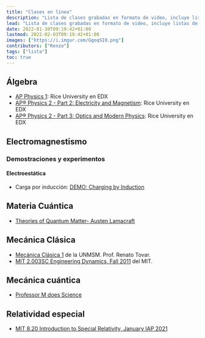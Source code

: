 ```yaml
---
title: "Clases en línea"
description: "Lista de clases grabadas en formato de video, incluye listas de reproducción de Youtube."
lead: "Lista de clases grabadas en formato de video, incluye listas de reproducción de Youtube."
date: 2022-01-30T09:19:42+01:00
lastmod: 2022-02-03T09:19:42+01:00
images: ["https://i.imgur.com/GgoqSI0.png"]
contributors: ["Renzo"]
tags: ["lista"]
toc: true
---
```


## Álgebra

- [AP Physics 1](https://www.edx.org/course/ap-physics-1-ricex-advphy1x#!): Rice University en EDX
- [AP® Physics 2 - Part 2: Electricity and Magnetism](https://www.edx.org/course/apr-physics-2-part-2-electricity-ricex-advphy2-2x-0): Rice University en EDX
- [AP® Physics 2 - Part 3: Optics and Modern Physics](https://www.edx.org/course/apr-physics-2-part-3-optics-modern-ricex-advphy2-3x-0): Rice University en EDX

## Electromagnestismo

### Demostraciones y experimentos

#### Electroestática

- Carga por inducción: [DEMO: Charging by Induction](https://www.youtube.com/watch?v=N-Wofq4Jz2M)

## Materia Cuántica

- [Theories of Quantum Matter- Austen Lamacraft](https://austen.uk/courses/tqm/)

## Mecánica Clásica

- [Mecánica Clásica 1](https://youtube.com/playlist?list=PLK_B1a9wXn7cGxUYiYntVakSMAx6VwhDH) de la UNMSM. Prof. Renato Tovar.
- [MIT 2.003SC Engineering Dynamics, Fall 2011](https://youtube.com/playlist?list=PLUl4u3cNGP62esZEwffjMAsEMW_YArxYC) del MIT.

## Mecánica cuántica

- [Professor M does Science](https://www.youtube.com/c/ProfessorMdoesScience/featured)

## Relatividad especial

- [MIT 8.20 Introduction to Special Relativity, January IAP 2021](https://youtube.com/playlist?list=PLUl4u3cNGP61Zc3rR6wVM0kpsiyIq0fk8)
